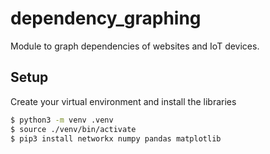 # dependency_graphing
Module to graph dependencies of websites and IoT devices.

## Setup
Create your virtual environment and install the libraries
```bash
$ python3 -m venv .venv
$ source ./venv/bin/activate
$ pip3 install networkx numpy pandas matplotlib
```
